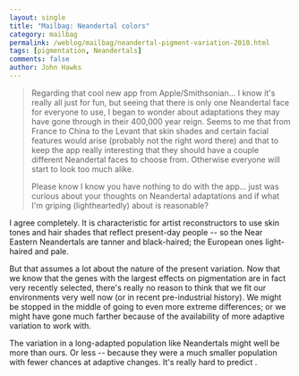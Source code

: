 ```yaml
---
layout: single 
title: "Mailbag: Neandertal colors" 
category: mailbag
permalink: /weblog/mailbag/neandertal-pigment-variation-2010.html
tags: [pigmentation, Neandertals] 
comments: false 
author: John Hawks 
---
```


<blockquote>Regarding that cool new app from Apple/Smithsonian... I know it's really all just for fun, but seeing that there is only one Neandertal face for everyone to use, I began to wonder about adaptations they may have gone through in their 400,000 year reign. Seems to me that from France to China to the Levant that skin shades and certain facial features would arise (probably not the right word there) and that to keep the app really interesting that they should have a couple different Neandertal faces to choose from. Otherwise everyone will start to look too much alike. 

Please know I know you have nothing to do with the app... just was curious about your thoughts on Neandertal adaptations and if what I'm griping (lightheartedly) about is reasonable? </blockquote>

I agree completely. It is characteristic for artist reconstructors to use skin tones and hair shades that reflect present-day people -- so the Near Eastern Neandertals are tanner and black-haired; the European ones light-haired and pale. 

But that assumes a lot about the nature of the present variation. Now that we know that the genes with the largest effects on pigmentation are in fact very recently selected, there's really no reason to think that we fit our environments very well now (or in recent pre-industrial history). We might be stopped in the middle of going to even more extreme differences; or we might have gone much farther because of the availability of more adaptive variation to work with. 

The variation in a long-adapted population like Neandertals might well be more than ours. Or less -- because they were a much smaller population with fewer chances at adaptive changes. It's really hard to predict .

